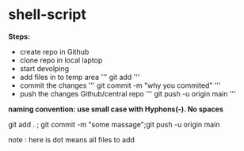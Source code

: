 # shell-script

**Steps:**
* create repo in Github
* clone repo in local laptop
* start devolping
* add files in to temp area
'''
git add <file-name>
'''
* commit the changes
'''
git commit -m "why you commited"
'''
* push the changes Github/central repo
'''
git push -u origin main
'''

**naming convention: use small case with Hyphons(-). No spaces**

git add . ; git commit -m "some massage";git push -u origin main

note : here is dot means all files to add